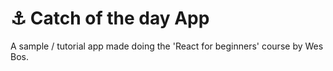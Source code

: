 # ⚓ Catch of the day App
A sample / tutorial app made doing the 'React for beginners' course by Wes Bos.